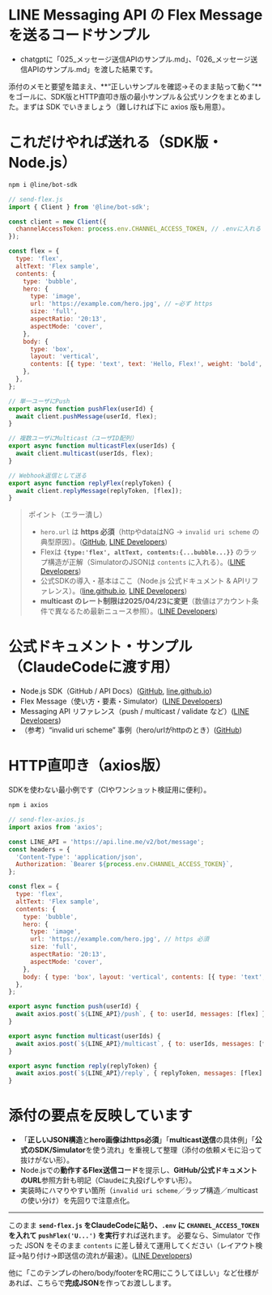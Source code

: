# LINE Messaging API の Flex Message を送るコードサンプル
- chatgptに「025_メッセージ送信APIのサンプル.md」、「026_メッセージ送信APIのサンプル.md」を渡した結果です。

添付のメモと要望を踏まえ、\*\*“正しいサンプルを確認→そのまま貼って動く”\*\*をゴールに、SDK版とHTTP直叩き版の最小サンプル＆公式リンクをまとめました。まずは SDK でいきましょう（難しければ下に axios 版も用意）。

# これだけやれば送れる（SDK版・Node.js）

```bash
npm i @line/bot-sdk
```

```js
// send-flex.js
import { Client } from '@line/bot-sdk';

const client = new Client({
  channelAccessToken: process.env.CHANNEL_ACCESS_TOKEN, // .envに入れる
});

const flex = {
  type: 'flex',
  altText: 'Flex sample',
  contents: {
    type: 'bubble',
    hero: {
      type: 'image',
      url: 'https://example.com/hero.jpg', // ←必ず https
      size: 'full',
      aspectRatio: '20:13',
      aspectMode: 'cover',
    },
    body: {
      type: 'box',
      layout: 'vertical',
      contents: [{ type: 'text', text: 'Hello, Flex!', weight: 'bold', size: 'xl' }],
    },
  },
};

// 単一ユーザにPush
export async function pushFlex(userId) {
  await client.pushMessage(userId, flex);
}

// 複数ユーザにMulticast（ユーザID配列）
export async function multicastFlex(userIds) {
  await client.multicast(userIds, flex);
}

// Webhook返信として送る
export async function replyFlex(replyToken) {
  await client.replyMessage(replyToken, [flex]);
}
```

> ポイント（エラー潰し）
>
> * `hero.url` は **https 必須**（httpやdataはNG → `invalid uri scheme` の典型原因）。([GitHub][1], [LINE Developers][2])
> * Flexは **`{type:'flex', altText, contents:{...bubble...}}`** のラップ構造が正解（SimulatorのJSONは `contents` に入れる）。([LINE Developers][3])
> * 公式SDKの導入・基本はここ（Node.js 公式ドキュメント & APIリファレンス）。([line.github.io][4], [LINE Developers][5])
> * **multicast のレート制限は2025/04/23に変更**（数値はアカウント条件で異なるため最新ニュース参照）。([LINE Developers][6])

# 公式ドキュメント・サンプル（ClaudeCodeに渡す用）

* Node.js SDK（GitHub / API Docs）([GitHub][7], [line.github.io][8])
* Flex Message（使い方・要素・Simulator）([LINE Developers][3])
* Messaging API リファレンス（push / multicast / validate など）([LINE Developers][5])
* （参考）“invalid uri scheme” 事例（hero/urlがhttpのとき）([GitHub][1])

# HTTP直叩き（axios版）

SDKを使わない最小例です（CIやワンショット検証用に便利）。

```bash
npm i axios
```

```js
// send-flex-axios.js
import axios from 'axios';

const LINE_API = 'https://api.line.me/v2/bot/message';
const headers = {
  'Content-Type': 'application/json',
  Authorization: `Bearer ${process.env.CHANNEL_ACCESS_TOKEN}`,
};

const flex = {
  type: 'flex',
  altText: 'Flex sample',
  contents: {
    type: 'bubble',
    hero: {
      type: 'image',
      url: 'https://example.com/hero.jpg', // https 必須
      size: 'full',
      aspectRatio: '20:13',
      aspectMode: 'cover',
    },
    body: { type: 'box', layout: 'vertical', contents: [{ type: 'text', text: 'Hello!' }] },
  },
};

export async function push(userId) {
  await axios.post(`${LINE_API}/push`, { to: userId, messages: [flex] }, { headers });
}

export async function multicast(userIds) {
  await axios.post(`${LINE_API}/multicast`, { to: userIds, messages: [flex] }, { headers });
}

export async function reply(replyToken) {
  await axios.post(`${LINE_API}/reply`, { replyToken, messages: [flex] }, { headers });
}
```

# 添付の要点を反映しています

* 「**正しいJSON構造**と**hero画像はhttps必須**」「**multicast送信**の具体例」「**公式のSDK/Simulator**を使う流れ」を重視して整理（添付の依頼メモに沿って抜けがない形）。
* Node.jsでの**動作するFlex送信コード**を提示し、**GitHub/公式ドキュメントのURL**参照方針も明記（Claudeに丸投げしやすい形）。
* 実装時にハマりやすい箇所（`invalid uri scheme`／ラップ構造／multicastの使い分け）を先回りで注意点化。

---

このまま **`send-flex.js` をClaudeCodeに貼り、`.env` に `CHANNEL_ACCESS_TOKEN` を入れて `pushFlex('U...')` を実行**すれば送れます。
必要なら、Simulator で作った JSON をそのまま `contents` に差し替えて運用してください（レイアウト検証→貼り付け→即送信の流れが最速）。([LINE Developers][3])

他に「このテンプレのhero/body/footerをRC用にこうしてほしい」など仕様があれば、こちらで**完成JSON**を作ってお渡しします。

[1]: https://github.com/line/line-bot-sdk-python/issues/314?utm_source=chatgpt.com "cannot reply as flex message #314 - line/line-bot-sdk-python"
[2]: https://developers.line.biz/en/docs/messaging-api/flex-message-elements/?utm_source=chatgpt.com "Flex Message elements | LINE Developers"
[3]: https://developers.line.biz/en/docs/messaging-api/using-flex-messages/?utm_source=chatgpt.com "Send Flex Messages | LINE Developers"
[4]: https://line.github.io/line-bot-sdk-nodejs/ "LINE Messaging API SDK for nodejs | line-bot-sdk-nodejs"
[5]: https://developers.line.biz/en/reference/messaging-api/?utm_source=chatgpt.com "Messaging API reference - LINE Developers"
[6]: https://developers.line.biz/en/news/3/ "LINE Developers"
[7]: https://github.com/line/line-bot-sdk-nodejs?utm_source=chatgpt.com "line/line-bot-sdk-nodejs: LINE Messaging API SDK for ..."
[8]: https://line.github.io/line-bot-sdk-nodejs/?utm_source=chatgpt.com "LINE Messaging API SDK for nodejs"
